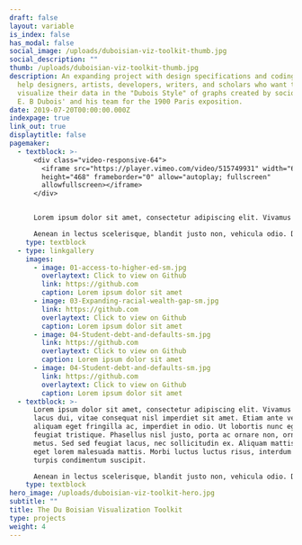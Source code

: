 ```yaml
---
draft: false
layout: variable
is_index: false
has_modal: false
social_image: /uploads/duboisian-viz-toolkit-thumb.jpg
social_description: ""
thumb: /uploads/duboisian-viz-toolkit-thumb.jpg
description: An expanding project with design specifications and coding tools to
  help designers, artists, developers, writers, and scholars who want to
  visualize their data in the "Dubois Style" of graphs created by sociologist W.
  E. B Dubois' and his team for the 1900 Paris exposition.
date: 2019-07-20T00:00:00.000Z
indexpage: true
link_out: true
displaytitle: false
pagemaker:
  - textblock: >-
      <div class="video-responsive-64">
        <iframe src="https://player.vimeo.com/video/515749931" width="640"
        height="468" frameborder="0" allow="autoplay; fullscreen"
        allowfullscreen></iframe>
      </div>


      Lorem ipsum dolor sit amet, consectetur adipiscing elit. Vivamus faucibus lacus dui, vitae consequat nisl imperdiet sit amet. Etiam ante velit, aliquam eget fringilla ac, imperdiet in odio. Ut lobortis nunc eget feugiat tristique. Phasellus nisl justo, porta ac ornare non, ornare vel metus. Sed sed feugiat lacus, nec sollicitudin ex. Aliquam mattis nulla eget lorem malesuada mattis. Morbi luctus luctus risus, interdum aliquet turpis condimentum suscipit.

      Aenean in lectus scelerisque, blandit justo non, vehicula odio. Duis porta, sapien ut commodo imperdiet, tellus odio hendrerit eros, vel mattis nulla felis sed enim. Fusce ultrices nulla ac elit sagittis tristique. Sed sodales metus velit, vel gravida sem blandit ullamcorper. Praesent efficitur congue auctor. Duis fringilla sapien quis eros fermentum, et efficitur felis volutpat. Ut a ipsum id quam ullamcorper faucibus sit amet eu ligula. Pellentesque efficitur, diam iaculis volutpat facilisis, nulla eros eleifend velit, quis bibendum tellus ipsum maximus nisi. Fusce porttitor leo ut dapibus gravida. Curabitur consectetur massa sodales ex gravida dictum.
    type: textblock
  - type: linkgallery
    images:
      - image: 01-access-to-higher-ed-sm.jpg
        overlaytext: Click to view on Github
        link: https://github.com
        caption: Lorem ipsum dolor sit amet
      - image: 03-Expanding-racial-wealth-gap-sm.jpg
        link: https://github.com
        overlaytext: Click to view on Github
        caption: Lorem ipsum dolor sit amet
      - image: 04-Student-debt-and-defaults-sm.jpg
        link: https://github.com
        overlaytext: Click to view on Github
        caption: Lorem ipsum dolor sit amet
      - image: 04-Student-debt-and-defaults-sm.jpg
        link: https://github.com
        overlaytext: Click to view on Github
        caption: Lorem ipsum dolor sit amet
  - textblock: >-
      Lorem ipsum dolor sit amet, consectetur adipiscing elit. Vivamus faucibus
      lacus dui, vitae consequat nisl imperdiet sit amet. Etiam ante velit,
      aliquam eget fringilla ac, imperdiet in odio. Ut lobortis nunc eget
      feugiat tristique. Phasellus nisl justo, porta ac ornare non, ornare vel
      metus. Sed sed feugiat lacus, nec sollicitudin ex. Aliquam mattis nulla
      eget lorem malesuada mattis. Morbi luctus luctus risus, interdum aliquet
      turpis condimentum suscipit.

      Aenean in lectus scelerisque, blandit justo non, vehicula odio. Duis porta, sapien ut commodo imperdiet, tellus odio hendrerit eros, vel mattis nulla felis sed enim. Fusce ultrices nulla ac elit sagittis tristique. Sed sodales metus velit, vel gravida sem blandit ullamcorper. Praesent efficitur congue auctor. Duis fringilla sapien quis eros fermentum, et efficitur felis volutpat. Ut a ipsum id quam ullamcorper faucibus sit amet eu ligula. Pellentesque efficitur, diam iaculis volutpat facilisis, nulla eros eleifend velit, quis bibendum tellus ipsum maximus nisi. Fusce porttitor leo ut dapibus gravida. Curabitur consectetur massa sodales ex gravida dictum.
    type: textblock
hero_image: /uploads/duboisian-viz-toolkit-hero.jpg
subtitle: ""
title: The Du Boisian Visualization Toolkit
type: projects
weight: 4
---
```

